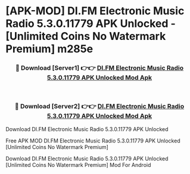 # [APK-MOD] DI.FM  Electronic Music Radio 5.3.0.11779 APK Unlocked - [Unlimited Coins No Watermark Premium] m285e



<div align="center">
<h3>🔴 Download [Server1] 👉👉 <a href="https://momento.my/?title=DI.FM__Electronic_Music_Radio_5.3.0.11779_APK_Unlocked">DI.FM  Electronic Music Radio 5.3.0.11779 APK Unlocked Mod Apk</a></h3><br>

<h3>🔴 Download [Server2] 👉👉 <a href="https://momento.my/?title=DI.FM__Electronic_Music_Radio_5.3.0.11779_APK_Unlocked">DI.FM  Electronic Music Radio 5.3.0.11779 APK Unlocked Mod Apk</a></h3>
</div>



Download DI.FM  Electronic Music Radio 5.3.0.11779 APK Unlocked 

Free APK MOD DI.FM  Electronic Music Radio 5.3.0.11779 APK Unlocked [Unlimited Coins No Watermark Premium]

Download DI.FM  Electronic Music Radio 5.3.0.11779 APK Unlocked [Unlimited Coins No Watermark Premium] Mod For Android
